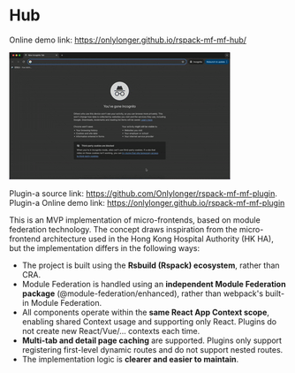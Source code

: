 # Hub

Online demo link: https://onlylonger.github.io/rspack-mf-mf-hub/

![Record.gif](./assets/record.gif)

Plugin-a source link: https://github.com/Onlylonger/rspack-mf-mf-plugin.  
Plugin-a Online demo link: https://onlylonger.github.io/rspack-mf-mf-plugin

This is an MVP implementation of micro-frontends, based on module federation technology. The concept draws inspiration from the micro-frontend architecture used in the Hong Kong Hospital Authority (HK HA), but the implementation differs in the following ways:

- The project is built using the **Rsbuild (Rspack) ecosystem**, rather than CRA.
- Module Federation is handled using an **independent Module Federation package** (@module-federation/enhanced), rather than webpack's built-in Module Federation.
- All components operate within the **same React App Context scope**, enabling shared Context usage and supporting only React. Plugins do not create new React/Vue/... contexts each time.
- **Multi-tab and detail page caching** are supported. Plugins only support registering first-level dynamic routes and do not support nested routes.
- The implementation logic is **clearer and easier to maintain**.
